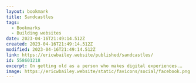 ```yaml
---
layout: bookmark
title: Sandcastles
tags:
  - Bookmarks
  - Building websites
date: 2023-04-16T21:49:14.512Z
created: 2023-04-16T21:49:14.512Z
modified: 2023-04-16T21:49:14.512Z
link: https://ericwbailey.website/published/sandcastles/
id: 558601218
excerpt: On getting old as a person who makes digital experiences.…
image: https://ericwbailey.website/static/favicons/social/facebook.png
---
```

